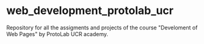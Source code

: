# web_development_protolab_ucr
Repository for all the assigments and projects of the course "Develoment of Web Pages" by ProtoLab UCR academy.
